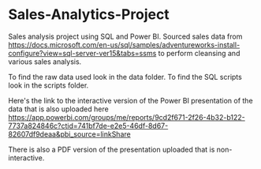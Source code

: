 # Sales-Analytics-Project

Sales analysis project using SQL and Power BI. Sourced sales data from https://docs.microsoft.com/en-us/sql/samples/adventureworks-install-configure?view=sql-server-ver15&tabs=ssms to perform cleansing and various sales analysis.

To find the raw data used look in the data folder.
To find the SQL scripts look in the scripts folder.

Here's the link to the interactive version of the Power BI presentation of the data that is also uploaded here https://app.powerbi.com/groups/me/reports/9cd2f671-2f26-4b32-b122-7737a824846c?ctid=741bf7de-e2e5-46df-8d67-82607df9deaa&pbi_source=linkShare

There is also a PDF version of the presentation uploaded that is non-interactive.
